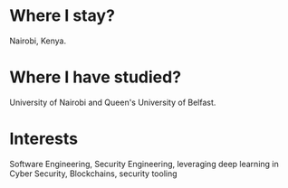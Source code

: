 # Where I stay?

Nairobi, Kenya.

# Where I have studied?

University of Nairobi and Queen's University of Belfast.

# Interests

Software Engineering, Security Engineering, leveraging deep learning in Cyber Security, Blockchains, security tooling